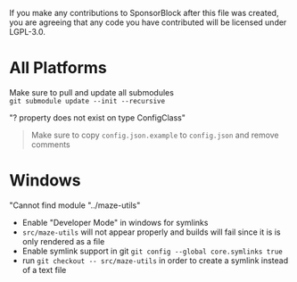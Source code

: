 If you make any contributions to SponsorBlock after this file was created, you are agreeing that any code you have contributed will be licensed under LGPL-3.0.

# All Platforms
Make sure to pull and update all submodules  
`git submodule update --init --recursive`

"? property does not exist on type ConfigClass"
> Make sure to copy `config.json.example` to `config.json` and remove comments

# Windows
"Cannot find module "../maze-utils"
- Enable "Developer Mode" in windows for symlinks
- `src/maze-utils` will not appear properly and builds will fail since it is is only rendered as a file  
- Enable symlink support in git `git config --global core.symlinks true`  
- run `git checkout -- src/maze-utils` in order to create a symlink instead of a text file  
